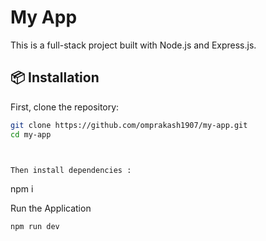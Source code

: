 # My App

This is a full-stack project built with Node.js and Express.js.

## 📦 Installation

First, clone the repository:

```bash
git clone https://github.com/omprakash1907/my-app.git
cd my-app



Then install dependencies :
```
npm i


 

Run the Application

```
npm run dev
